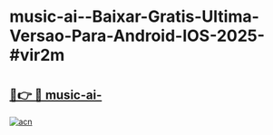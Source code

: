 # music-ai--Baixar-Gratis-Ultima-Versao-Para-Android-IOS-2025-#vir2m

# <h2><a href="https://ainizakaria.my?title=music-ai-&ref=24M">🔗👉 🔴 music-ai-</a></h2>

[![acn](https://github.com/user-attachments/assets/0f9c940e-d8b0-45ae-aac7-cd30a18b3e1c)](https://ainizakaria.my?title=music-ai-&ref=24M)

